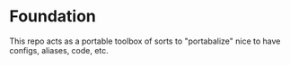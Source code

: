 # Foundation
This repo acts as a portable toolbox of sorts to "portabalize" nice to have configs, aliases, code, etc.
